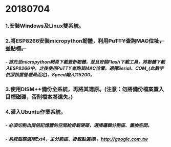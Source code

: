 # 20180704
### 1.安裝Windows及Linux雙系統。
### 2.將ESP8266安裝micropython韌體，~~利用PuTTY查詢MAC位址，並貼標。~~
##### - 首先至micropython網頁下載最新韌體，並且安裝Flash下載工具，將韌體下載入ESP8266中，之後使用PuTTY查詢其MAC位置。選擇Serial、COM_(此數字依照裝置管理員而定)、Speed輸入115200。
### 3.使用DISM++備份全系統，再將其還原。(**注意**：勿將備份檔案置入目標磁碟，否則檔案將遺失。)
### 4.灌入Ubuntu作業系統。
##### - 必須切割出兩倍記憶體的空間給掛載硬碟，選擇邏輯分割區、置換空間。
##### - 系統磁碟選擇Ext4，主分割區、掛載點選擇\。<http://google.com.tw>
